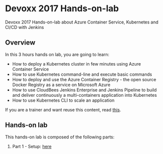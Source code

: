 # Devoxx 2017 Hands-on-lab

Devoxx 2017 Hands-on-lab about Azure Container Service, Kubernetes and CI/CD with Jenkins

## Overview

In this 3 hours hands on lab, you are going to learn:

- How to deploy a Kubernetes cluster in few minutes using Azure Container Service
- How to use Kubernetes command-line and execute basic commands
- How to deploy and use the Azure Container Registry - the open source Docker Registry as a service on Microsoft Azure
- How to use CloudBees Jenkins Enterprise and Jenkins Pipeline to build and deliver continuously a multi-containers application into Kubernetes
- How to use Kubernetes CLI to scale an application 

If you are a trainer and want reuse this content, read [this](trainer/README.md).

## Hands-on lab

This hands-on lab is composed of the following parts:

1. Part 1 - Setup: [here](1-Setup.md)